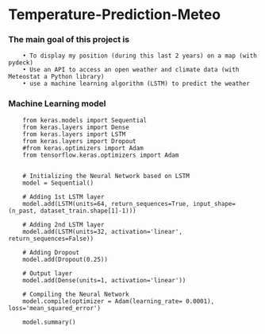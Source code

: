 # Temperature-Prediction-Meteo

### The main goal of this project is

        • To display my position (during this last 2 years) on a map (with pydeck) 
        • Use an API to access an open weather and climate data (with Meteostat a Python library)
        • use a machine learning algorithm (LSTM) to predict the weather

### Machine Learning model

        from keras.models import Sequential
        from keras.layers import Dense
        from keras.layers import LSTM
        from keras.layers import Dropout
        #from keras.optimizers import Adam
        from tensorflow.keras.optimizers import Adam


        # Initializing the Neural Network based on LSTM
        model = Sequential()

        # Adding 1st LSTM layer
        model.add(LSTM(units=64, return_sequences=True, input_shape=(n_past, dataset_train.shape[1]-1)))

        # Adding 2nd LSTM layer
        model.add(LSTM(units=32, activation='linear', return_sequences=False))

        # Adding Dropout
        model.add(Dropout(0.25))

        # Output layer
        model.add(Dense(units=1, activation='linear'))

        # Compiling the Neural Network
        model.compile(optimizer = Adam(learning_rate= 0.0001), loss='mean_squared_error')

        model.summary()
